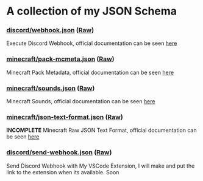 # A collection of my JSON Schema

### [discord/webhook.json](discord/webhook.json) ([Raw](https://raw.githubusercontent.com/barraIhsan/json-schema/master/discord/webhook.json))

Execute Discord Webhook, official documentation can be seen [here](https://discord.com/developers/docs/resources/webhook#execute-webhook)

### [minecraft/pack-mcmeta.json](minecraft/pack-mcmeta.json) ([Raw](https://raw.githubusercontent.com/barraIhsan/json-schema/master/minecraft/pack-mcmeta.json))

Minecraft Pack Metadata, official documentation can be seen [here](https://minecraft.fandom.com/wiki/Resource_Pack#Pack_format)

### [minecraft/sounds.json](minecraft/sounds.json) ([Raw](https://raw.githubusercontent.com/barraIhsan/json-schema/master/minecraft/sounds.json))

Minecraft Sounds, official documentation can be seen [here](https://minecraft.fandom.com/wiki/Sounds.json)

### [minecraft/json-text-format.json](minecraft/json-text-format.json) ([Raw](https://raw.githubusercontent.com/barraIhsan/json-schema/master/minecraft/json-text-format.json))

**INCOMPLETE** Minecraft Raw JSON Text Format, official documentation can be seen [here](https://minecraft.fandom.com/wiki/Raw_JSON_text_format)

### [discord/send-webhook.json](discord/send-webhook.json) ([Raw](https://raw.githubusercontent.com/barraIhsan/json-schema/master/discord/send-webhook.json))

Send Discord Webhook with My VSCode Extension, I will make and put the link to the extension when its available. Soon
